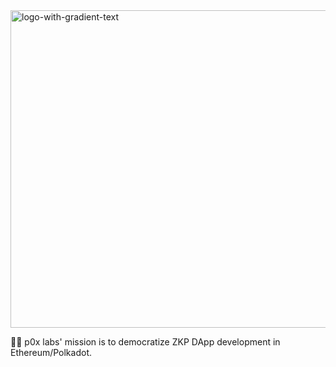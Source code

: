 <img width="508" alt="logo-with-gradient-text" src="https://user-images.githubusercontent.com/720571/199305742-05a678df-47d9-49aa-b694-b792aac2d43f.png">


🙋‍♀️ p0x labs' mission is to democratize ZKP DApp development in Ethereum/Polkadot.

